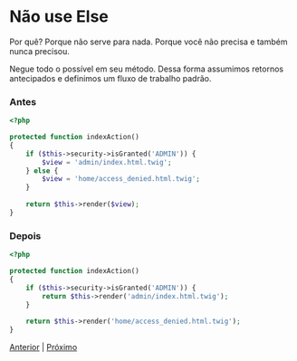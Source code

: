# Não use Else

Por quê? Porque não serve para nada. Porque você não precisa e também nunca precisou.

Negue todo o possível em seu método. Dessa forma assumimos retornos antecipados e definimos um fluxo de trabalho padrão.

### Antes

```php
<?php

protected function indexAction()
{
    if ($this->security->isGranted('ADMIN')) {
        $view = 'admin/index.html.twig';
    } else {
        $view = 'home/access_denied.html.twig';
    }
    
    return $this->render($view);
}
```

### Depois

```php
<?php

protected function indexAction()
{
    if ($this->security->isGranted('ADMIN')) {
        return $this->render('admin/index.html.twig');
    }
    
    return $this->render('home/access_denied.html.twig');
}
```

[Anterior](/role-01.md) | [Próximo](/role-03.md)
